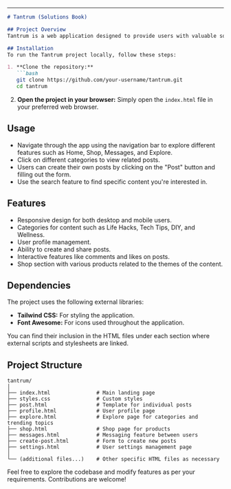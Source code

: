 ---

```markdown
# Tantrum (Solutions Book)

## Project Overview
Tantrum is a web application designed to provide users with valuable solutions to everyday challenges through various content categories. With a user-friendly interface, users can explore categories, read posts, create content, and engage with others in a community focused on life hacks, tech tips, productivity, and wellness.

## Installation
To run the Tantrum project locally, follow these steps:

1. **Clone the repository:**
   ```bash
   git clone https://github.com/your-username/tantrum.git
   cd tantrum
   ```

2. **Open the project in your browser:**
   Simply open the `index.html` file in your preferred web browser.

## Usage
- Navigate through the app using the navigation bar to explore different features such as Home, Shop, Messages, and Explore.
- Click on different categories to view related posts.
- Users can create their own posts by clicking on the "Post" button and filling out the form.
- Use the search feature to find specific content you're interested in.

## Features
- Responsive design for both desktop and mobile users.
- Categories for content such as Life Hacks, Tech Tips, DIY, and Wellness.
- User profile management.
- Ability to create and share posts.
- Interactive features like comments and likes on posts.
- Shop section with various products related to the themes of the content.

## Dependencies
The project uses the following external libraries:

- **Tailwind CSS:** For styling the application.
- **Font Awesome:** For icons used throughout the application.

You can find their inclusion in the HTML files under each section where external scripts and stylesheets are linked.

## Project Structure
```
tantrum/
│
├── index.html               # Main landing page
├── styles.css               # Custom styles
├── post.html                # Template for individual posts
├── profile.html             # User profile page
├── explore.html             # Explore page for categories and trending topics
├── shop.html                # Shop page for products
├── messages.html            # Messaging feature between users
├── create-post.html         # Form to create new posts
├── settings.html            # User settings management page
│
└── (additional files...)    # Other specific HTML files as necessary
```

Feel free to explore the codebase and modify features as per your requirements. Contributions are welcome!
```